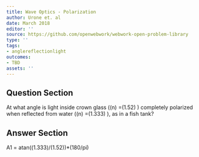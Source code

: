 ```yaml
---
title: Wave Optics - Polarization
author: Urone et. al
date: March 2018
editor: ''
source: https://github.com/openwebwork/webwork-open-problem-library
type: ''
tags:
- anglereflectionlight
outcomes:
- TBD
assets: ''
---
```


## Question Section 

At what angle is light inside crown glass ((n) =(1.52) ) completely polarized when reflected from water ((n) =(1.333) ), as in a fish tank?



## Answer Section

A1 = atan((1.333)/(1.52))*(180/pi)